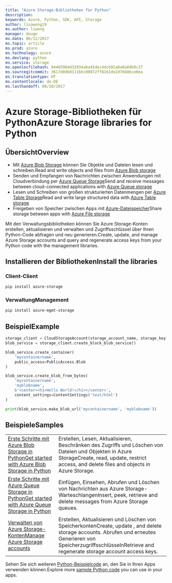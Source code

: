 ```yaml
---
title: "Azure Storage-Bibliotheken für Python"
description: 
keywords: Azure, Python, SDK, API, Storage
author: lisawong19
ms.author: liwong
manager: douge
ms.date: 06/12/2017
ms.topic: article
ms.prod: azure
ms.technology: azure
ms.devlang: python
ms.service: storage
ms.openlocfilehash: 64465964d32934a6a45dec44cb92a0a8a84b9c37
ms.sourcegitcommit: 3617d0db0111bbc00072ff8161de2d76606ce0ea
ms.translationtype: HT
ms.contentlocale: de-DE
ms.lasthandoff: 08/18/2017
---
```

# <a name="azure-storage-libraries-for-python"></a><span data-ttu-id="202c1-103">Azure Storage-Bibliotheken für Python</span><span class="sxs-lookup"><span data-stu-id="202c1-103">Azure Storage libraries for Python</span></span>

## <a name="overview"></a><span data-ttu-id="202c1-104">Übersicht</span><span class="sxs-lookup"><span data-stu-id="202c1-104">Overview</span></span>
- <span data-ttu-id="202c1-105">Mit [Azure Blob Storage](https://docs.microsoft.com/en-us/azure/storage/storage-python-how-to-use-blob-storage) können Sie Objekte und Dateien lesen und schreiben.</span><span class="sxs-lookup"><span data-stu-id="202c1-105">Read and write objects and files from [Azure Blob storage](https://docs.microsoft.com/en-us/azure/storage/storage-python-how-to-use-blob-storage)</span></span>
- <span data-ttu-id="202c1-106">Senden und Empfangen von Nachrichten zwischen Anwendungen mit Cloudverbindung per [Azure Queue Storage](https://docs.microsoft.com/azure/storage/storage-python-how-to-use-queue-storage)</span><span class="sxs-lookup"><span data-stu-id="202c1-106">Send and receive messages between cloud-connected applications with [Azure Queue storage](https://docs.microsoft.com/azure/storage/storage-python-how-to-use-queue-storage)</span></span>
- <span data-ttu-id="202c1-107">Lesen und Schreiben von großen strukturierten Datenmengen per [Azure Table Storage](https://docs.microsoft.com/azure/storage/storage-python-how-to-use-table-storage)</span><span class="sxs-lookup"><span data-stu-id="202c1-107">Read and write large structured data with [Azure Table storage](https://docs.microsoft.com/azure/storage/storage-python-how-to-use-table-storage)</span></span> 
- <span data-ttu-id="202c1-108">Freigeben von Speicher zwischen Apps mit [Azure-Dateispeicher](https://docs.microsoft.com/azure/storage/storage-python-how-to-use-file-storage)</span><span class="sxs-lookup"><span data-stu-id="202c1-108">Share storage between apps with [Azure File storage](https://docs.microsoft.com/azure/storage/storage-python-how-to-use-file-storage)</span></span>

<span data-ttu-id="202c1-109">Mit den Verwaltungsbibliotheken können Sie Azure Storage-Konten erstellen, aktualisieren und verwalten und Zugriffsschlüssel über Ihren Python-Code abfragen und neu generieren.</span><span class="sxs-lookup"><span data-stu-id="202c1-109">Create, update, and manage Azure Storage accounts and query and regenerate access keys from your Python code with the management libraries.</span></span>

## <a name="install-the-libraries"></a><span data-ttu-id="202c1-110">Installieren der Bibliotheken</span><span class="sxs-lookup"><span data-stu-id="202c1-110">Install the libraries</span></span>

### <a name="client"></a><span data-ttu-id="202c1-111">Client-</span><span class="sxs-lookup"><span data-stu-id="202c1-111">Client</span></span>

```bash
pip install azure-storage
```

### <a name="management"></a><span data-ttu-id="202c1-112">Verwaltung</span><span class="sxs-lookup"><span data-stu-id="202c1-112">Management</span></span>

```bash
pip install azure-mgmt-storage
```

## <a name="example"></a><span data-ttu-id="202c1-113">Beispiel</span><span class="sxs-lookup"><span data-stu-id="202c1-113">Example</span></span>
```python
storage_client = CloudStorageAccount(storage_account_name, storage_key)
blob_service = storage_client.create_block_blob_service()

blob_service.create_container(
    'mycontainername',
    public_access=PublicAccess.Blob
)

blob_service.create_blob_from_bytes(
    'mycontainername',
    'myblobname',
    b'<center><h1>Hello World!</h1></center>',
    content_settings=ContentSettings('text/html')
)

print(blob_service.make_blob_url('mycontainername', 'myblobname'))
```

## <a name="samples"></a><span data-ttu-id="202c1-114">Beispiele</span><span class="sxs-lookup"><span data-stu-id="202c1-114">Samples</span></span>

| | |
|--|--|
| [<span data-ttu-id="202c1-115">Erste Schritte mit Azure Blob Storage in Python</span><span class="sxs-lookup"><span data-stu-id="202c1-115">Get started with Azure Blob Storage in Python</span></span>](https://azure.microsoft.com/resources/samples/storage-blob-python-getting-started/) | <span data-ttu-id="202c1-116">Erstellen, Lesen, Aktualisieren, Beschränken des Zugriffs und Löschen von Dateien und Objekten in Azure Storage</span><span class="sxs-lookup"><span data-stu-id="202c1-116">Create, read, update, restrict access, and delete files and objects in Azure Storage.</span></span> |
| [<span data-ttu-id="202c1-117">Erste Schritte mit Azure Queue Storage in Python</span><span class="sxs-lookup"><span data-stu-id="202c1-117">Get started with Azure Queue Storage in Python</span></span>](https://azure.microsoft.com/resources/samples/storage-queue-python-getting-started/) | <span data-ttu-id="202c1-118">Einfügen, Einsehen, Abrufen und Löschen von Nachrichten aus Azure Storage-Warteschlangen</span><span class="sxs-lookup"><span data-stu-id="202c1-118">Insert, peek, retrieve and delete messages from Azure Storage queues.</span></span> | 
| [<span data-ttu-id="202c1-119">Verwalten von Azure Storage-Konten</span><span class="sxs-lookup"><span data-stu-id="202c1-119">Manage Azure Storage accounts</span></span>](https://azure.microsoft.com/resources/samples/storage-python-manage) | <span data-ttu-id="202c1-120">Erstellen, Aktualisieren und Löschen von Speicherkonten</span><span class="sxs-lookup"><span data-stu-id="202c1-120">Create, update , and delete storage accounts.</span></span> <span data-ttu-id="202c1-121">Abrufen und erneutes Generieren von Speicherzugriffsschlüsseln</span><span class="sxs-lookup"><span data-stu-id="202c1-121">Retrieve and regenerate storage account access keys.</span></span>

<span data-ttu-id="202c1-122">Sehen Sie sich weiteren [Python-Beispielcode](https://azure.microsoft.com/resources/samples/?platform=python) an, den Sie in Ihren Apps verwenden können.</span><span class="sxs-lookup"><span data-stu-id="202c1-122">Explore more [sample Python code](https://azure.microsoft.com/resources/samples/?platform=python) you can use in your apps.</span></span>